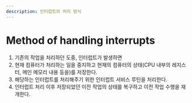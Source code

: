 ```yaml
---
description: 인터럽트의 처리 방식
---
```


# Method of handling interrupts

1. 기존의 작업을 처리하던 도중, 인터럽트가 발생하면
2. 현재 컴퓨터가 처리하는 일을 중지하고 현재의 컴퓨터의 상태(CPU 내부의 레지스터, 메인 메모리 내용 등을)를 저장한다.
3. 해당하는 인터럽트를 처리해주기 위한 인터럽트 서비스 루틴을 처리한다.
4. 인터럽트 처리 이후 저장되었던 이전 작업의 상태를 복구하고 이전 작업 수행을 재개한다.

